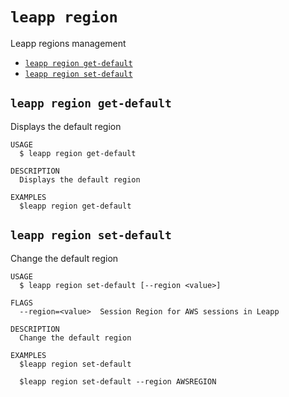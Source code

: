 `leapp region`
==============

Leapp regions management

* [`leapp region get-default`](#leapp-region-get-default)
* [`leapp region set-default`](#leapp-region-set-default)

## `leapp region get-default`

Displays the default region

```console
USAGE
  $ leapp region get-default

DESCRIPTION
  Displays the default region

EXAMPLES
  $leapp region get-default
```

## `leapp region set-default`

Change the default region

```console
USAGE
  $ leapp region set-default [--region <value>]

FLAGS
  --region=<value>  Session Region for AWS sessions in Leapp

DESCRIPTION
  Change the default region

EXAMPLES
  $leapp region set-default

  $leapp region set-default --region AWSREGION
```
